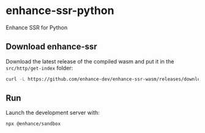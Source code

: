 # enhance-ssr-python
Enhance SSR for Python


## Download enhance-ssr
Download the latest release of the compiled wasm and put it in the `src/http/get-index` folder:
```sh
curl -L https://github.com/enhance-dev/enhance-ssr-wasm/releases/download/v0.0.3/enhance-ssr.wasm.gz | gunzip > src/http/get-index/enhance-ssr.wasm
```

## Run 
Launch the development server with:
```sh
npx @enhance/sandbox
```
